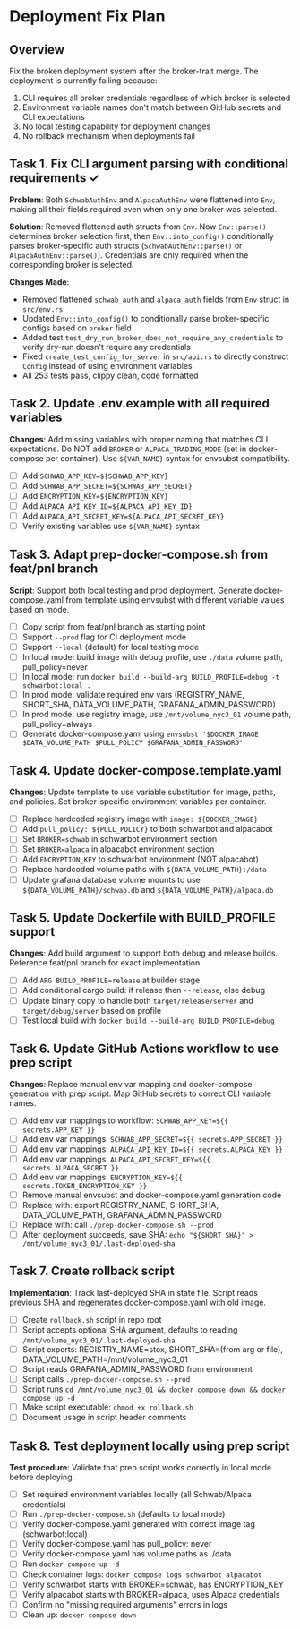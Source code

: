 # Deployment Fix Plan

## Overview

Fix the broken deployment system after the broker-trait merge. The deployment is
currently failing because:

1. CLI requires all broker credentials regardless of which broker is selected
2. Environment variable names don't match between GitHub secrets and CLI
   expectations
3. No local testing capability for deployment changes
4. No rollback mechanism when deployments fail

## Task 1. Fix CLI argument parsing with conditional requirements ✓

**Problem**: Both `SchwabAuthEnv` and `AlpacaAuthEnv` were flattened into `Env`,
making all their fields required even when only one broker was selected.

**Solution**: Removed flattened auth structs from `Env`. Now `Env::parse()`
determines broker selection first, then `Env::into_config()` conditionally
parses broker-specific auth structs (`SchwabAuthEnv::parse()` or
`AlpacaAuthEnv::parse()`). Credentials are only required when the corresponding
broker is selected.

**Changes Made**:

- Removed flattened `schwab_auth` and `alpaca_auth` fields from `Env` struct in
  `src/env.rs`
- Updated `Env::into_config()` to conditionally parse broker-specific configs
  based on `broker` field
- Added test `test_dry_run_broker_does_not_require_any_credentials` to verify
  dry-run doesn't require any credentials
- Fixed `create_test_config_for_server` in `src/api.rs` to directly construct
  `Config` instead of using environment variables
- All 253 tests pass, clippy clean, code formatted

## Task 2. Update .env.example with all required variables

**Changes**: Add missing variables with proper naming that matches CLI
expectations. Do NOT add `BROKER` or `ALPACA_TRADING_MODE` (set in
docker-compose per container). Use `${VAR_NAME}` syntax for envsubst
compatibility.

- [ ] Add `SCHWAB_APP_KEY=${SCHWAB_APP_KEY}`
- [ ] Add `SCHWAB_APP_SECRET=${SCHWAB_APP_SECRET}`
- [ ] Add `ENCRYPTION_KEY=${ENCRYPTION_KEY}`
- [ ] Add `ALPACA_API_KEY_ID=${ALPACA_API_KEY_ID}`
- [ ] Add `ALPACA_API_SECRET_KEY=${ALPACA_API_SECRET_KEY}`
- [ ] Verify existing variables use `${VAR_NAME}` syntax

## Task 3. Adapt prep-docker-compose.sh from feat/pnl branch

**Script**: Support both local testing and prod deployment. Generate
docker-compose.yaml from template using envsubst with different variable values
based on mode.

- [ ] Copy script from feat/pnl branch as starting point
- [ ] Support `--prod` flag for CI deployment mode
- [ ] Support `--local` (default) for local testing mode
- [ ] In local mode: build image with debug profile, use `./data` volume path,
      pull_policy=never
- [ ] In local mode: run
      `docker build --build-arg BUILD_PROFILE=debug -t schwarbot:local .`
- [ ] In prod mode: validate required env vars (REGISTRY_NAME, SHORT_SHA,
      DATA_VOLUME_PATH, GRAFANA_ADMIN_PASSWORD)
- [ ] In prod mode: use registry image, use `/mnt/volume_nyc3_01` volume path,
      pull_policy=always
- [ ] Generate docker-compose.yaml using
      `envsubst '$DOCKER_IMAGE $DATA_VOLUME_PATH $PULL_POLICY $GRAFANA_ADMIN_PASSWORD'`

## Task 4. Update docker-compose.template.yaml

**Changes**: Update template to use variable substitution for image, paths, and
policies. Set broker-specific environment variables per container.

- [ ] Replace hardcoded registry image with `image: ${DOCKER_IMAGE}`
- [ ] Add `pull_policy: ${PULL_POLICY}` to both schwarbot and alpacabot
- [ ] Set `BROKER=schwab` in schwarbot environment section
- [ ] Set `BROKER=alpaca` in alpacabot environment section
- [ ] Add `ENCRYPTION_KEY` to schwarbot environment (NOT alpacabot)
- [ ] Replace hardcoded volume paths with `${DATA_VOLUME_PATH}:/data`
- [ ] Update grafana database volume mounts to use
      `${DATA_VOLUME_PATH}/schwab.db` and `${DATA_VOLUME_PATH}/alpaca.db`

## Task 5. Update Dockerfile with BUILD_PROFILE support

**Changes**: Add build argument to support both debug and release builds.
Reference feat/pnl branch for exact implementation.

- [ ] Add `ARG BUILD_PROFILE=release` at builder stage
- [ ] Add conditional cargo build: if release then `--release`, else debug
- [ ] Update binary copy to handle both `target/release/server` and
      `target/debug/server` based on profile
- [ ] Test local build with `docker build --build-arg BUILD_PROFILE=debug`

## Task 6. Update GitHub Actions workflow to use prep script

**Changes**: Replace manual env var mapping and docker-compose generation with
prep script. Map GitHub secrets to correct CLI variable names.

- [ ] Add env var mappings to workflow: `SCHWAB_APP_KEY=${{ secrets.APP_KEY }}`
- [ ] Add env var mappings: `SCHWAB_APP_SECRET=${{ secrets.APP_SECRET }}`
- [ ] Add env var mappings: `ALPACA_API_KEY_ID=${{ secrets.ALPACA_KEY }}`
- [ ] Add env var mappings: `ALPACA_API_SECRET_KEY=${{ secrets.ALPACA_SECRET }}`
- [ ] Add env var mappings: `ENCRYPTION_KEY=${{ secrets.TOKEN_ENCRYPTION_KEY }}`
- [ ] Remove manual envsubst and docker-compose.yaml generation code
- [ ] Replace with: export REGISTRY_NAME, SHORT_SHA, DATA_VOLUME_PATH,
      GRAFANA_ADMIN_PASSWORD
- [ ] Replace with: call `./prep-docker-compose.sh --prod`
- [ ] After deployment succeeds, save SHA:
      `echo "${SHORT_SHA}" > /mnt/volume_nyc3_01/.last-deployed-sha`

## Task 7. Create rollback script

**Implementation**: Track last-deployed SHA in state file. Script reads previous
SHA and regenerates docker-compose.yaml with old image.

- [ ] Create `rollback.sh` script in repo root
- [ ] Script accepts optional SHA argument, defaults to reading
      `/mnt/volume_nyc3_01/.last-deployed-sha`
- [ ] Script exports: REGISTRY_NAME=stox, SHORT_SHA=(from arg or file),
      DATA_VOLUME_PATH=/mnt/volume_nyc3_01
- [ ] Script reads GRAFANA_ADMIN_PASSWORD from environment
- [ ] Script calls `./prep-docker-compose.sh --prod`
- [ ] Script runs
      `cd /mnt/volume_nyc3_01 && docker compose down && docker compose up -d`
- [ ] Make script executable: `chmod +x rollback.sh`
- [ ] Document usage in script header comments

## Task 8. Test deployment locally using prep script

**Test procedure**: Validate that prep script works correctly in local mode
before deploying.

- [ ] Set required environment variables locally (all Schwab/Alpaca credentials)
- [ ] Run `./prep-docker-compose.sh` (defaults to local mode)
- [ ] Verify docker-compose.yaml generated with correct image tag
      (schwarbot:local)
- [ ] Verify docker-compose.yaml has pull_policy: never
- [ ] Verify docker-compose.yaml has volume paths as ./data
- [ ] Run `docker compose up -d`
- [ ] Check container logs: `docker compose logs schwarbot alpacabot`
- [ ] Verify schwarbot starts with BROKER=schwab, has ENCRYPTION_KEY
- [ ] Verify alpacabot starts with BROKER=alpaca, uses Alpaca credentials
- [ ] Confirm no "missing required arguments" errors in logs
- [ ] Clean up: `docker compose down`
